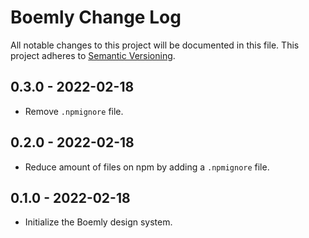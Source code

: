 # Boemly Change Log

All notable changes to this project will be documented in this file.
This project adheres to [Semantic Versioning](http://semver.org/).

## 0.3.0 - 2022-02-18

- Remove `.npmignore` file.

## 0.2.0 - 2022-02-18

- Reduce amount of files on npm by adding a `.npmignore` file.

## 0.1.0 - 2022-02-18

- Initialize the Boemly design system.
